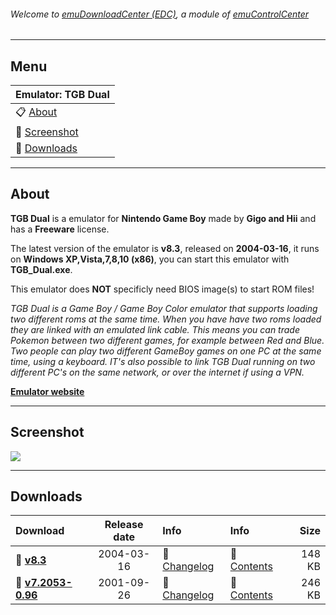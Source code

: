 ###### Welcome to [emuDownloadCenter (EDC)](https://github.com/PhoenixInteractiveNL/emuDownloadCenter/wiki/), a module of [emuControlCenter](https://github.com/PhoenixInteractiveNL/emuControlCenter/wiki/)
***
## Menu
| **Emulator: TGB Dual** |
|:---------|
| :clipboard: [About](#about) |
| :sunrise: [Screenshot](#screenshot) |
| :floppy_disk: [Downloads](#downloads) |
***
## About
**TGB Dual** is a emulator for **Nintendo Game Boy** made by **Gigo and Hii** and has a **Freeware** license.

The latest version of the emulator is **v8.3**, released on **2004-03-16**, it runs on **Windows XP,Vista,7,8,10 (x86)**, you can start this emulator with **TGB_Dual.exe**.

This emulator does **NOT** specificly need BIOS image(s) to start ROM files!

_TGB Dual is a Game Boy / Game Boy Color emulator that supports loading two different roms at the same time. When you have have two roms loaded they are linked with an emulated link cable. This means you can trade Pokemon between two different games, for example between Red and Blue. Two people can play two different GameBoy games on one PC at the same time, using a keyboard. IT's also possible to link TGB Dual running on two different PC's on the same network, or over the internet if using a VPN._

[**Emulator website**](http://gigo.retrogames.com/)
***
## Screenshot
![](https://raw.githubusercontent.com/PhoenixInteractiveNL/emuDownloadCenter/master/hooks/tgbdual/screen.jpg)
***
## Downloads
| Download | Release date  | Info       | Info       | Size       |
|:---------|:-------------:|:-----------|:-----------|-----------:|
| :floppy_disk: [**v8.3**](https://github.com/PhoenixInteractiveNL/edc-repo0003/raw/master/tgbdual/8.3.7z) | 2004-03-16 | :page_facing_up: [Changelog](https://github.com/PhoenixInteractiveNL/edc-repo0003/blob/master/tgbdual/8.3_changelog.txt) | :mag_right: [Contents](https://github.com/PhoenixInteractiveNL/edc-repo0003/blob/master/tgbdual/8.3_contents.txt) | 148 KB |
| :floppy_disk: [**v7.2053-0.96**](https://github.com/PhoenixInteractiveNL/edc-repo0003/raw/master/tgbdual/7.2053-0.96.7z) | 2001-09-26 | :page_facing_up: [Changelog](https://github.com/PhoenixInteractiveNL/edc-repo0003/blob/master/tgbdual/7.2053-0.96_changelog.txt) | :mag_right: [Contents](https://github.com/PhoenixInteractiveNL/edc-repo0003/blob/master/tgbdual/7.2053-0.96_contents.txt) | 246 KB |
